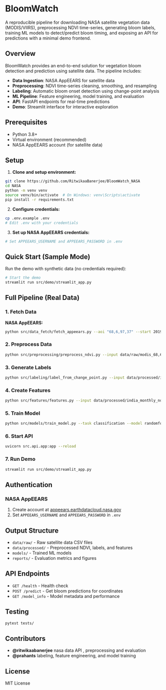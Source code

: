 # BloomWatch

A reproducible pipeline for downloading NASA satellite vegetation data (MODIS/VIIRS), preprocessing NDVI time-series, generating bloom labels, training ML models to detect/predict bloom timing, and exposing an API for predictions with a minimal demo frontend.

## Overview

BloomWatch provides an end-to-end solution for vegetation bloom detection and prediction using satellite data. The pipeline includes:

- **Data Ingestion**: NASA AppEEARS for satellite data
- **Preprocessing**: NDVI time-series cleaning, smoothing, and resampling
- **Labeling**: Automatic bloom onset detection using change-point analysis
- **ML Pipeline**: Feature engineering, model training, and evaluation
- **API**: FastAPI endpoints for real-time predictions
- **Demo**: Streamlit interface for interactive exploration

## Prerequisites

- Python 3.8+
- Virtual environment (recommended)
- NASA AppEEARS account (for satellite data)

## Setup

1. **Clone and setup environment:**
```bash
git clone https://github.com/RitwikaaBanerjee/BloomWatch_NASA
cd NASA
python -m venv venv
source venv/bin/activate  # On Windows: venv\Scripts\activate
pip install -r requirements.txt
```

2. **Configure credentials:**
```bash
cp .env.example .env
# Edit .env with your credentials
```

3. **Set up NASA AppEEARS credentials:**
```bash
# Set APPEEARS_USERNAME and APPEEARS_PASSWORD in .env
```

## Quick Start (Sample Mode)

Run the demo with synthetic data (no credentials required):

```bash
# Start the demo
streamlit run src/demo/streamlit_app.py
```

## Full Pipeline (Real Data)

### 1. Fetch Data

**NASA AppEEARS:**
```bash
python src/data_fetch/fetch_appeears.py --aoi "68,6,97,37" --start 2019-01-01 --end 2023-12-31
```

### 2. Preprocess Data
```bash
python src/preprocessing/preprocess_ndvi.py --input data/raw/modis_68,6,97,37_2019-01-01_2023-12-31_ndvi_raw.csv --output data/processed/india_monthly_ndvi.csv
```

### 3. Generate Labels
```bash
python src/labeling/label_from_change_point.py --input data/processed/india_monthly_ndvi.csv --output data/processed/india_labels.csv
```

### 4. Create Features
```bash
python src/features/features.py --input data/processed/india_monthly_ndvi.csv --output data/processed/india_features.csv
```

### 5. Train Model
```bash
python src/models/train_model.py --task classification --model randomforest
```

### 6. Start API
```bash
uvicorn src.api.app:app --reload
```

### 7. Run Demo
```bash
streamlit run src/demo/streamlit_app.py
```

## Authentication

### NASA AppEEARS
1. Create account at [appeears.earthdatacloud.nasa.gov](https://appeears.earthdatacloud.nasa.gov)
2. Set `APPEEARS_USERNAME` and `APPEEARS_PASSWORD` in `.env`

## Output Structure

- `data/raw/` - Raw satellite data CSV files
- `data/processed/` - Preprocessed NDVI, labels, and features
- `models/` - Trained ML models
- `reports/` - Evaluation metrics and figures

## API Endpoints

- `GET /health` - Health check
- `POST /predict` - Get bloom predictions for coordinates
- `GET /model_info` - Model metadata and performance

## Testing

```bash
pytest tests/
```

## Contributors

- **@ritwikaabanerjee** nasa data API , preprocessing and evaluation  
- **@prahants**  labeling, feature engineering, and model training    




## License

MIT License
